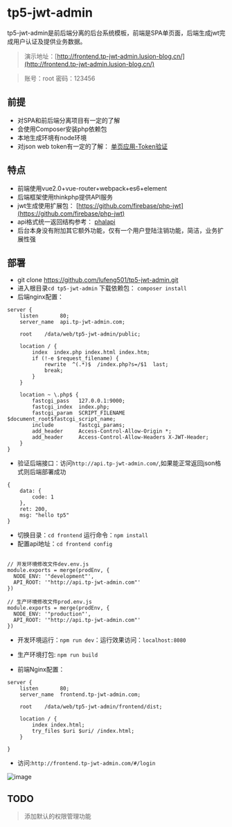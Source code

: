tp5-jwt-admin
========

tp5-jwt-admin是前后端分离的后台系统模板，前端是SPA单页面，后端生成jwt完成用户认证及提供业务数据。

> 演示地址：[http://frontend.tp-jwt-admin.lusion-blog.cn/](http://frontend.tp-jwt-admin.lusion-blog.cn/)

> 账号：root 密码：123456

## 前提

- 对SPA和前后端分离项目有一定的了解
- 会使用Composer安装php依赖包
- 本地生成环境有node环境
- 对json web token有一定的了解： [单页应用-Token验证](http://www.jianshu.com/p/1fe7ea398f91)


## 特点

- 前端使用vue2.0+vue-router+webpack+es6+element
- 后端框架使用thinkphp提供API服务
- jwt生成使用扩展包： [https://github.com/firebase/php-jwt](https://github.com/firebase/php-jwt)
- api格式统一返回结构参考： [phalapi](https://www.phalapi.net/wikis/1-14.html)
- 后台本身没有附加其它额外功能，仅有一个用户登陆注销功能，简洁，业务扩展性强

## 部署

- git clone https://github.com/lufeng501/tp5-jwt-admin.git
- 进入根目录`cd tp5-jwt-admin` 下载依赖包： `composer install`
- 后端nginx配置：

```
server {
    listen       80; 
    server_name  api.tp-jwt-admin.com;

    root    /data/web/tp5-jwt-admin/public;

    location / { 
        index  index.php index.html index.htm;
        if (!-e $request_filename) {
            rewrite  ^(.*)$  /index.php?s=/$1  last;
            break;
        }   
    }   

    location ~ \.php$ {
        fastcgi_pass   127.0.0.1:9000;
        fastcgi_index  index.php;
        fastcgi_param  SCRIPT_FILENAME  $document_root$fastcgi_script_name;
        include        fastcgi_params;
        add_header     Access-Control-Allow-Origin *;
        add_header     Access-Control-Allow-Headers X-JWT-Header;
    }   
} 
```

- 验证后端接口：访问`http://api.tp-jwt-admin.com/`,如果能正常返回json格式则后端部署成功

```
{
    data: {
        code: 1
    },
    ret: 200,
    msg: "hello tp5"
}
```

- 切换目录：`cd frontend` 运行命令：`npm install`
- 配置api地址：`cd frontend config`

```angular2html

// 开发环境修改文件dev.env.js
module.exports = merge(prodEnv, {
  NODE_ENV: '"development"',
  API_ROOT: '"http://api.tp-jwt-admin.com"'
})

// 生产环境修改文件prod.env.js
module.exports = merge(prodEnv, {
  NODE_ENV: '"production"',
  API_ROOT: '"http://api.tp-jwt-admin.com"'
})

```

- 开发环境运行：`npm run dev`：运行效果访问：`localhost:8080`


- 生产环境打包: `npm run build`
- 前端Nginx配置：

```
server {
    listen       80; 
    server_name  frontend.tp-jwt-admin.com;

    root    /data/web/tp5-jwt-admin/frontend/dist;

    location / { 
        index index.html;
        try_files $uri $uri/ /index.html;
    }

}
```

- 访问:`http://frontend.tp-jwt-admin.com/#/login`
 

![image](http://oispcbsjw.bkt.clouddn.com/snipaste_20170829_113328.png)


## TODO 

> 添加默认的权限管理功能
